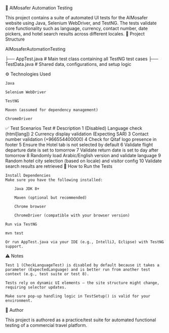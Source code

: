 🧪 AlMosafer Automation Testing

This project contains a suite of automated UI tests for the AlMosafer website using Java, Selenium WebDriver, and TestNG. The tests validate core functionality such as language, currency, contact number, date pickers, and hotel search results across different locales.
📂 Project Structure

AlMosaferAutomationTesting


├── AppTest.java         # Main test class containing all TestNG test cases
├── TestData.java        # Shared data, configurations, and setup logic

⚙️ Technologies Used

    Java

    Selenium WebDriver

    TestNG

    Maven (assumed for dependency management)

    ChromeDriver

✅ Test Scenarios
Test #	Description
1	(Disabled) Language check (html[lang])
2	Currency display validation (Expecting SAR)
3	Contact number validation (+966554400000)
4	Check for Qitaf logo presence in footer
5	Ensure the Hotel tab is not selected by default
6	Validate flight departure date is set to tomorrow
7	Validate return date is set to day after tomorrow
8	Randomly load Arabic/English version and validate language
9	Random hotel city selection (based on locale) and visitor config
10	Validate search results are retrieved
🚀 How to Run the Tests

    Install Dependencies
    Make sure you have the following installed:

        Java JDK 8+

        Maven (optional but recommended)

        Chrome browser

        ChromeDriver (compatible with your browser version)

    Run via TestNG

    mvn test

    Or run AppTest.java via your IDE (e.g., IntelliJ, Eclipse) with TestNG support.

⚠️ Notes

    Test 1 (CheckLanguageTest) is disabled by default because it takes a parameter (ExpectedLanguage) and is better run from another test context (e.g., test suite or test 8).

    Tests rely on dynamic UI elements — the site structure might change, requiring selector updates.

    Make sure pop-up handling logic in TestSetup() is valid for your environment.

📌 Author

This project is authored as a practice/test suite for automated functional testing of a commercial travel platform.